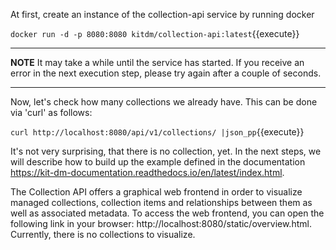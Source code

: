 At first, create an instance of the collection-api service by running docker 

`docker run -d -p 8080:8080 kitdm/collection-api:latest`{{execute}}

---

**NOTE**
It may take a while until the service has started. If you receive an error in the next execution step, please try again after a couple of seconds.

---

Now, let's check how many collections we already have. This can be done via 'curl' as follows:

`curl http://localhost:8080/api/v1/collections/ |json_pp`{{execute}}

It's not very surprising, that there is no collection, yet. In the next steps, we will describe how to build up the example defined in the documentation https://kit-dm-documentation.readthedocs.io/en/latest/index.html.

The Collection API offers a graphical web frontend in order to visualize managed collections, collection items and relationships between them as well as associated metadata. To access the web frontend, you can open the following link in your browser: http://localhost:8080/static/overview.html. Currently, there is no collections to visualize.
